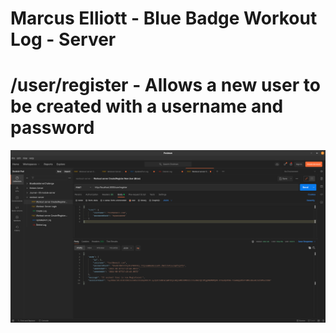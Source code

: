 # Marcus Elliott - Blue Badge Workout Log - Server

# /user/register - Allows a new user to be created with a username and password

![](images/Postman_CreateRegister_User.png)
